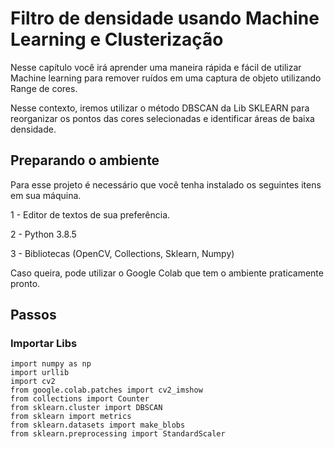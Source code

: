 # Filtro de densidade usando Machine Learning e Clusterização

Nesse capítulo você irá aprender uma maneira rápida e fácil de utilizar Machine learning para remover ruídos em uma captura de objeto utilizando Range de cores.

Nesse contexto, iremos utilizar o método DBSCAN da Lib SKLEARN para reorganizar os pontos das cores selecionadas e identificar áreas de baixa densidade.

## Preparando o ambiente

Para esse projeto é necessário que você tenha instalado os seguintes itens em sua máquina.

1 - Editor de textos de sua preferência.

2 - Python 3.8.5

3 - Bibliotecas (OpenCV, Collections, Sklearn, Numpy)

Caso queira, pode utilizar o Google Colab que tem o ambiente praticamente pronto.

## Passos

### Importar Libs

```
import numpy as np
import urllib
import cv2
from google.colab.patches import cv2_imshow
from collections import Counter
from sklearn.cluster import DBSCAN
from sklearn import metrics
from sklearn.datasets import make_blobs
from sklearn.preprocessing import StandardScaler
```
